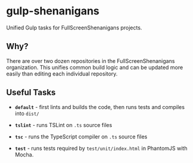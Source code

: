 # gulp-shenanigans

Unified Gulp tasks for FullScreenShenanigans projects.

## Why?

There are over two dozen repositories in the FullScreenShenanigans organization.
This unifies common build logic and can be updated more easily than editing each individual repository.

## Useful Tasks

* **`default`** - first lints and builds the code, then runs tests and compiles into `dist/`

* **`tslint`** - runs TSLint on `.ts` source files

* **`tsc`** - runs the TypeScript compiler on `.ts` source files

* **`test`** - runs tests required by `test/unit/index.html` in PhantomJS with Mocha.
